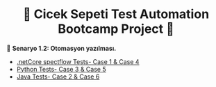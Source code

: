 <div align ="center">   
    
# :hibiscus: Cicek Sepeti Test Automation Bootcamp Project :hibiscus: 

</div>

:pushpin: **Senaryo 1.2: Otomasyon yazılması.**
&nbsp;

- [.netCore spectflow Tests- Case 1 & Case 4](https://github.com/IremUludirik/CicekSepeti_Test_Automation_Bootcamp_Project/tree/master/Scenario_1/Automation/dotNetCore_Specflow_Tests_case1_case4)
- [Python Tests- Case 3 & Case 5](https://github.com/IremUludirik/CicekSepeti_Test_Automation_Bootcamp_Project/tree/master/Scenario_1/Automation/Python_Tests_case3_case5)
- [Java Tests- Case 2 & Case 6](https://github.com/IremUludirik/CicekSepeti_Test_Automation_Bootcamp_Project/tree/master/Scenario_1/Automation/Java_Tests_case2_case6)
